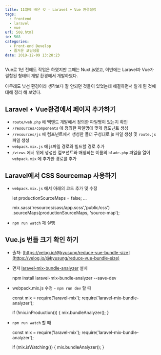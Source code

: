 ```yaml
---
title: 11월에 배운 것 - Laravel + Vue 환경설정
tags:
  - frontend
  - laravel
  - vue
url: 508.html
id: 508
categories:
  - Front-end Develop
  - 즐거운 코딩생활
date: 2019-12-09 13:28:23
---
```


Vue로 1년 전에도 작업은 하였지만 그때는 Nuxt.js였고, 이번에는 Laravel과 Vue가 결합된 형태의 개발 환경에서 개발하였다.

아무래도 낯선 환경이라 생각보다 잘 안되던 것들이 있었는데 해결하면서 알게 된 것에 대해 정리 해 보았다.

Laravel + Vue환경에서 페이지 추가하기
--------------------------

*   `route/web.php` 에 백엔드 개발에서 정의한 파일명이 있는지 확인
*   `/resources/components` 에 정의한 파일명에 맞게 컴포넌트 생성
*   `/resources/js` 에 컴포넌트에서 생성한 폴더 구성대로 js 파일 생성 및 `route.js` 파일 생성
*   `webpack.mix.js` 에 js파일 경로와 빌드할 경로 추가
*   `/views` 에서 위에 생성한 컴포넌트와 매칭되는 이름의 `blade.php` 파일을 열어 `webpack.mix` 에 추가한 경로를 추가

Laravel에서 CSS Sourcemap 사용하기
----------------------------

*   `webpack.mix.js` 에서 아래의 코드 추가 및 수정
    
    let productionSourceMaps = false;
    ...
    
    mix.sass('resources/sass/app.scss','public/css')
    	 .sourceMaps(productionSourceMaps, 'source-map');
    
*   `npm run watch` 재 실행

Vue.js 번들 크기 확인 하기
------------------

*   출처: [https://velog.io/@kyusung/reduce-vue-bundle-size](https://velog.io/@kyusung/reduce-vue-bundle-size)
*   먼저 [laravel-mix-bundle-analyzer](https://www.npmjs.com/package/laravel-mix-bundle-analyzer) 설치
    
    npm install laravel-mix-bundle-analyzer --save-dev
    
*   webpack.mix.js 수정 - `npm run dev` 할 때
    
    const mix = require('laravel-mix');
    require('laravel-mix-bundle-analyzer');
     
    if (!mix.inProduction()) {
        mix.bundleAnalyzer();
    }
    
*   `npm run watch` 할 때
    
    const mix = require('laravel-mix');
    require('laravel-mix-bundle-analyzer');
     
    if (mix.isWatching()) {
        mix.bundleAnalyzer();
    }